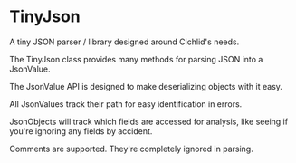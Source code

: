 # TinyJson
A tiny JSON parser / library designed around Cichlid's needs.

The TinyJson class provides many methods for parsing JSON into a JsonValue.

The JsonValue API is designed to make deserializing objects with it easy.

All JsonValues track their path for easy identification in errors.

JsonObjects will track which fields are accessed for analysis, like seeing
if you're ignoring any fields by accident.

Comments are supported. They're completely ignored in parsing.
